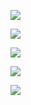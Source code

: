 <a href="https://wakatime.com"><img src="https://wakatime.com/share/@Sierra117/c332d51b-3ceb-4810-a11c-c54a83de8176.png" /></a>

<a href="https://wakatime.com"><img src="https://wakatime.com/share/@Sierra117/a639bf0e-2624-4817-b74a-098c12def1b8.png" /></a>

<a href="https://wakatime.com"><img src="https://wakatime.com/share/@Sierra117/b552f49f-8f80-4364-bd0c-8ea4e317604c.png" /></a>

<a href="https://wakatime.com"><img src="https://wakatime.com/share/@Sierra117/05a541db-086e-4242-8532-ebd9fd0496cb.png" /></a>

<a href="https://wakatime.com"><img src="https://wakatime.com/share/@Sierra117/3c0b5827-5a42-47da-ad02-8b029f2735ac.png" /></a>
